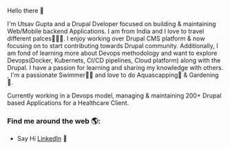 Hello there 👋

I'm Utsav Gupta and a Drupal Dveloper focused on building & maintaining Web/Mobile backend Applications. I am from India and I love to travel different palces🛫🚵‍♂️. I enjoy working over Drupal CMS platform & now focusing on to start contributing towards Drupal community. Additionally, I am fond of learning more about Devops methodology and want to explore Devops(Docker, Kubernets, CI/CD pipelines, Cloud platform) along with the Drupal. I have a passion for learning and sharing my knowledge with others. , I'm a passionate Swimmer🏊‍♀️ and love to do Aquascapping🐠 & Gardening🌱.

Currently working in a Devops model, managing & maintaining 200+ Drupal based Applications for a Healthcare Client.

### **Find me around the web 🌎:**

- Say Hi [LinkedIn](https://www.linkedin.com/in/gupta-utsav) 💼
